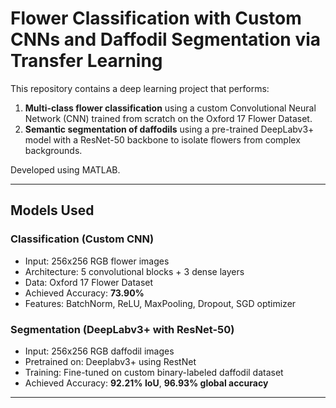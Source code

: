 # Flower Classification with Custom CNNs and Daffodil Segmentation via Transfer Learning

This repository contains a deep learning project that performs:

1. **Multi-class flower classification** using a custom Convolutional Neural Network (CNN) trained from scratch on the Oxford 17 Flower Dataset.
2. **Semantic segmentation of daffodils** using a pre-trained DeepLabv3+ model with a ResNet-50 backbone to isolate flowers from complex backgrounds.

Developed using MATLAB.

---

## Models Used

### Classification (Custom CNN)
- Input: 256x256 RGB flower images
- Architecture: 5 convolutional blocks + 3 dense layers
- Data: Oxford 17 Flower Dataset
- Achieved Accuracy: **73.90%**
- Features: BatchNorm, ReLU, MaxPooling, Dropout, SGD optimizer

### Segmentation (DeepLabv3+ with ResNet-50)
- Input: 256x256 RGB daffodil images
- Pretrained on: Deeplabv3+ using RestNet
- Training: Fine-tuned on custom binary-labeled daffodil dataset
- Achieved Accuracy: **92.21% IoU**, **96.93% global accuracy**

---


